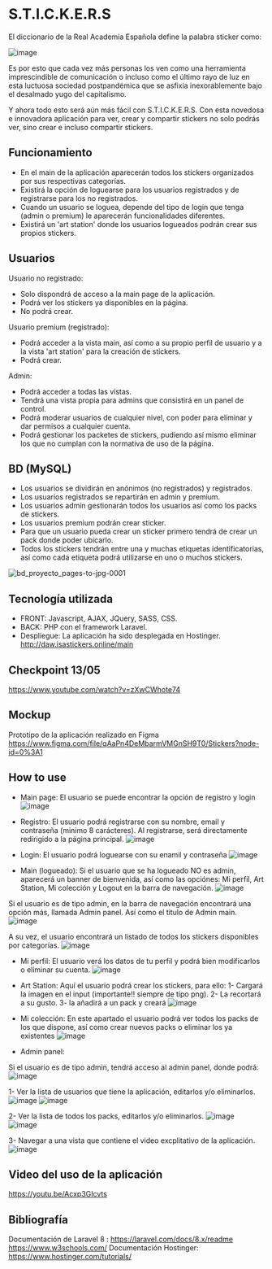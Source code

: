 
# S.T.I.C.K.E.R.S

El diccionario de la Real Academia Española define la palabra sticker como:

![image](https://user-images.githubusercontent.com/67797259/161443658-705d2be7-9de2-4f04-9e95-4fac0fa15d49.png)

Es por esto que cada vez más personas los ven como una herramienta imprescindible de comunicación o incluso como el último rayo de luz en esta luctuosa sociedad postpandémica que se asfixia inexorablemente bajo el desalmado yugo del capitalismo.

Y ahora todo esto será aún más fácil con S.T.I.C.K.E.R.S. Con esta novedosa e innovadora aplicación para ver, crear y compartir stickers no solo podrás ver, sino crear e incluso compartir stickers. 


## Funcionamiento

- En el main de la aplicación aparecerán todos los stickers organizados por sus respectivas categorías.
- Existirá la opción de loguearse para los usuarios registrados y de registrarse para los no registrados.
- Cuando un usuario se loguea, depende del tipo de login que tenga (admin o premium) le aparecerán funcionalidades diferentes.
- Existirá un 'art station' donde los usuarios logueados podrán crear sus propios stickers.



## Usuarios

Usuario no registrado: 
   * Solo dispondrá de acceso a la main page de la aplicación.
   * Podrá ver los stickers ya disponibles en la página.
   * No podrá crear.

Usuario premium (registrado): 
   * Podrá acceder a la vista main, así como a su propio perfil de usuario y a la vista 'art station' para la creación de stickers.
   * Podrá crear.
   
Admin:
   * Podrá acceder a todas las vistas.
   * Tendrá una vista propia para admins que consistirá en un panel de control.
   * Podrá moderar usuarios de cualquier nivel, con poder para eliminar y dar permisos a cualquier cuenta.
   * Podrá gestionar los packetes de stickers, pudiendo así mismo eliminar los que no cumplan con la normativa de uso de la página.

## BD (MySQL)

- Los usuarios se dividirán en anónimos (no registrados) y registrados.
- Los usuarios registrados se repartirán en admin y premium.
- Los usuarios admin gestionarán todos los usuarios así como los packs de stickers.
- Los usuarios premium podrán crear sticker. 
- Para que un usuario pueda crear un sticker primero tendrá de crear un pack donde poder ubicarlo.
- Todos los stickers tendrán entre una y muchas etiquetas identificatorias, así como cada etiqueta podrá utilizarse en uno o muchos stickers.


![bd_proyecto_pages-to-jpg-0001](https://user-images.githubusercontent.com/67797259/161443318-65f7b367-e76f-42f0-aea2-17439944e6e0.jpg)


## Tecnología utilizada

* FRONT:
    Javascript, AJAX, JQuery, SASS, CSS.
* BACK:
    PHP con el framework Laravel.
* Despliegue:
   La aplicación ha sido desplegada en Hostinger.
   http://daw.isastickers.online/main

    
 ## Checkpoint 13/05
 https://www.youtube.com/watch?v=zXwCWhote74
 
 
 ## Mockup
 Prototipo de la aplicación realizado en Figma
https://www.figma.com/file/qAaPn4DeMbarmVMGnSH9T0/Stickers?node-id=0%3A1

 ## How to use
 * Main page:
 El usuario se puede encontrar la opción de registro y login
 ![image](https://user-images.githubusercontent.com/67797259/174910614-4c5f8737-686e-40d1-8f7a-9530c17b0083.png)
 
 * Registro:
 El usuario podrá registrarse con su nombre, email y contraseña (minimo 8 carácteres). Al registrarse, será directamente redirigido a la página principal.
![image](https://user-images.githubusercontent.com/67797259/174910685-ae36a67b-9ad1-461f-bef6-c929ff0e30ad.png)

 * Login:
 El usuario podrá loguearse con su enamil y contraseña
![image](https://user-images.githubusercontent.com/67797259/174910777-2a7df936-2153-4f5f-ac7b-bcf1a219c039.png)

* Main (logueado):
 Si el usuario que se ha logueado NO es admin, aparecerá un banner de bienvenida, así como las opciónes: Mi perfil, Art Station, Mi colección y Logout en la barra de navegación. 
 ![image](https://user-images.githubusercontent.com/67797259/174911015-3643d03a-ac51-4d0a-bc6b-19b67cb5f737.png)
 
 Si el usuario es de tipo admin, en la barra de navegación encontrará una opción más, llamada Admin panel. Así como el titulo de Admin main.
 ![image](https://user-images.githubusercontent.com/67797259/174911144-599cc39a-ff86-482d-ad17-43dc67a48077.png)

 A su vez, el usuario encontrará un listado de todos los stickers disponibles por categorías. 
![image](https://user-images.githubusercontent.com/67797259/174911161-0ff7675b-cf90-4c13-83e3-60c55c4d42a9.png)

* Mi perfil:
 El usuario verá los datos de tu perfil y podrá bien modificarlos o eliminar su cuenta.
![image](https://user-images.githubusercontent.com/67797259/174911227-ba572121-21fa-4de7-a815-e897c31a4937.png)

* Art Station:
Aquí el usuario podrá crear los stickers, para ello:
1- Cargará la imagen en el input (importante!! siempre de tipo png).
2- La recortará a su gusto.
3- la añadirá a un pack y creará
![image](https://user-images.githubusercontent.com/67797259/174911314-264689e1-dc4b-43cb-be5a-5505d36d1e45.png)


* Mi colección:
En este apartado el usuario podrá ver todos los packs de los que dispone, así como crear nuevos packs o eliminar los ya existentes
![image](https://user-images.githubusercontent.com/67797259/174911451-4ff07aec-15dc-42b5-a45d-ea37ff902657.png)

* Admin panel:

Si el usuario es de tipo admin, tendrá acceso al admin panel, donde podrá:
![image](https://user-images.githubusercontent.com/67797259/174911760-4e869ce3-5bbc-4735-80b9-bf332089244c.png)

1- Ver la lista de usuarios que tiene la aplicación, editarlos y/o eliminarlos.
![image](https://user-images.githubusercontent.com/67797259/174911795-f7a7e844-8dba-4225-9fe9-6f2a5d2c17de.png)
![image](https://user-images.githubusercontent.com/67797259/174911848-c54014fd-a73a-4ffc-b97a-680b03eda2e0.png)

2- Ver la lista de todos los packs, editarlos y/o eliminarlos.
![image](https://user-images.githubusercontent.com/67797259/174911817-851bdfc3-e7b8-412b-887a-90efedf86353.png)
![image](https://user-images.githubusercontent.com/67797259/174911873-89f2d48b-70f0-4231-b3f4-349c01869de4.png)


3- Navegar a una vista que contiene el video excplitativo de la aplicación.
![image](https://user-images.githubusercontent.com/67797259/174911837-282aee84-8485-470e-95e2-d79895dc2e06.png)


 ## Video del uso de la aplicación
 https://youtu.be/Acxp3GIcvts

 ## Bibliografía
 Documentación de Laravel 8 : https://laravel.com/docs/8.x/readme
 https://www.w3schools.com/
 Documentación Hostinger: https://www.hostinger.com/tutorials/


